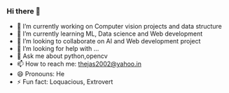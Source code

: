 ### Hi there 👋

<!--
**thejaswin123/thejaswin123** is a ✨ _special_ ✨ repository because its `README.md` (this file) appears on your GitHub profile.

Here are some ideas to get you started:
-->
- 🔭 I’m currently working on Computer vision projects and data structure
- 🌱 I’m currently learning ML, Data science and Web development
- 👯 I’m looking to collaborate on AI and Web development project
- 🤔 I’m looking for help with ...
- 💬 Ask me about python,opencv 
- 📫 How to reach me: thejas2002@yahoo.in
- 😄 Pronouns: He
- ⚡ Fun fact: Loquacious, Extrovert

